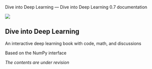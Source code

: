 Dive into Deep Learning — Dive into Deep Learning 0.7 documentation

 ![](../_resources/b5d38d5b922722d8e0942f68fb353545.png)

## Dive into Deep Learning

An interactive deep learning book with code, math, and discussions

Based on the NumPy interface

 *The contents are under revision*